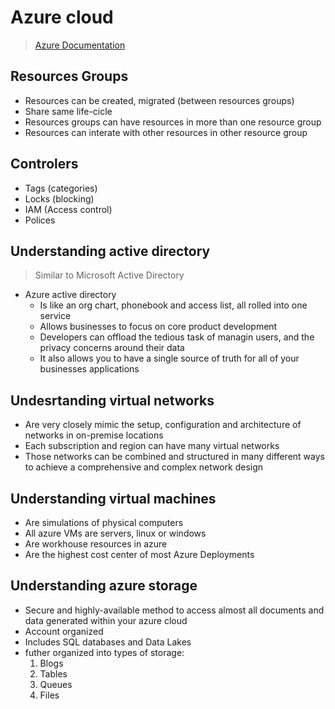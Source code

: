 # Azure cloud
>[Azure Documentation][azure-doc]


## Resources Groups

  - Resources can be created, migrated (between resources groups)
  - Share same life-cicle
  - Resources groups can have resources in more than one resource group
  - Resources can interate with other resources in other resource group


## Controlers

  - Tags (categories)
  - Locks (blocking)
  - IAM (Access control)
  - Polices 

## Understanding active directory
> Similar to Microsoft Active Directory

* Azure active directory
  - Is like an org chart, phonebook and access list, all rolled into one service
  - Allows businesses to focus on core product development
  - Developers can offload the tedious task of managin users, and the privacy concerns around their data
  - It also allows you to have a single source of truth for all of your businesses applications

## Undesrtanding virtual networks
  - Are very closely mimic the setup, configuration and architecture of networks in on-premise locations
  - Each subscription and region can have many virtual networks
  - Those networks can be combined and structured in many different ways to achieve a comprehensive and complex network design

## Understanding virtual machines
  - Are simulations of physical computers
  - All azure VMs are servers, linux or windows
  - Are workhouse resources in azure
  - Are the highest cost center of most Azure Deployments

## Understanding azure storage
  - Secure and highly-available method to access almost all documents and data generated within your azure cloud
  - Account organized
  - Includes SQL databases and Data Lakes
  - futher organized into types of storage:
    1. Blogs
    2. Tables
    3. Queues
    4. Files




<!-- Markdown Links-->

[azure-doc]: https://azure.microsoft.com/pt-br/products/
